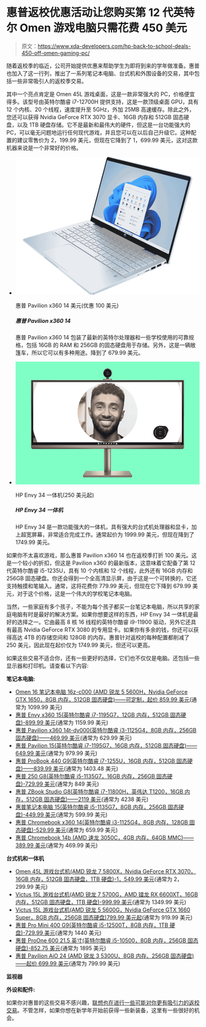 # 惠普返校优惠活动让您购买第 12 代英特尔 Omen 游戏电脑只需花费 450 美元

> 原文：<https://www.xda-developers.com/hp-back-to-school-deals-450-off-omen-gaming-pc/>

随着返校季的临近，公司开始提供优惠来帮助学生为即将到来的学年做准备。惠普也加入了这一行列，推出了一系列笔记本电脑、台式机和外围设备的交易，其中包括一些非常吸引人的返校季交易。

其中一个亮点肯定是 Omen 45L 游戏桌面，这是一款非常强大的 PC，价格便宜得多。该型号由英特尔酷睿 i7-12700H 提供支持，这是一款顶级桌面 GPU，具有 12 个内核、20 个线程，速度提升至 5GHz，外加 25MB 高速缓存。除此之外，您还可以获得 Nvidia GeForce RTX 3070 显卡、16GB 内存和 512GB 固态硬盘，以及 1TB 硬盘存储。它不是最新和最伟大的硬件，但这是一台功能强大的 PC，可以毫无问题地运行任何现代游戏，并且您可以在以后自己升级它。这种配置的建议零售价为 2，199.99 美元，但现在它降到了 1，699.99 美元，这对这款机器来说是一个非常好的价格。

*   <picture>![The HP Pavilion x360 14 is packing the latest Intel processors and some solid specs for school use, including 16GB of RAM and a 256GB SSD for storage. Plus, it's a convertible, so it can be used in multiple ways. It's down to $679.99.](img/7a9741ff35fc17f141901eccc2d0da4c.png)</picture>

    惠普 Pavilion x360 14 美元(优惠 100 美元)

    ##### 惠普 Pavilion x360 14

    惠普 Pavilion x360 14 包装了最新的英特尔处理器和一些学校使用的可靠规格，包括 16GB 的 RAM 和 256GB 的固态硬盘用于存储。另外，这是一辆敞篷车，所以它可以有多种用途。降到了 679.99 美元。

*   <picture>![The HP Envy 34 is a powerful all-in-one PC with powerful desktop processors and graphics, plus an ultra-wide screen that's great for getting work done. It usually startts at $1,999.99, but it's down to $1,749.99.](img/e6086e84526f3378cda3f356f4c23bfd.png)</picture>

    HP Envy 34 一体机(250 美元起)

    ##### HP Envy 34 一体机

    HP Envy 34 是一款功能强大的一体机，具有强大的台式机处理器和显卡，加上超宽屏幕，非常适合完成工作。通常起价为 1999.99 美元，但现在降到了 1749.99 美元。

如果你不太喜欢游戏，那么惠普 Pavilion x360 14 也在返校季打折 100 美元。这是一个较小的折扣，但这是 Pavilion x360 的最新版本，这意味着它配备了第 12 代英特尔酷睿 i5-1235U，具有 10 个内核和 12 个线程，此外还有 16GB 内存和 256GB 固态硬盘。你还会得到一个全高清显示屏，由于这是一个可转换的，它还支持触摸和笔输入。通常，这将花费你 779.99 美元，但现在它下降到 679.99 美元，对于这个价格，这是一个伟大的学校笔记本电脑。

当然，一些家庭有多个孩子，不能为每个孩子都买一台笔记本电脑，所以共享的家庭电脑有时是最好的解决方案。如果你想要这样的东西，HP Envy 34 一体机是最好的选择之一。它由最高 8 核 16 线程的英特尔酷睿 i9-11900 驱动，另外它还具有最高 Nvidia GeForce RTX 3080 的专用显卡。如果你有多余的钱，你还可以获得高达 4TB 的存储空间和 128GB 的内存。惠普针对返校的每种配置都削减了 250 美元，因此现在起价仅为 1749.99 美元，但还可以更高。

如果这些交易不适合你，还有一些更好的选择，它们也不仅仅是电脑。还包括一些显示器和打印机。请查看以下内容:

**笔记本电脑:**

*   [Omen 16 笔记本电脑 16z-c000 (AMD 锐龙 5 5600H，Nvidia GeForce GTX 1650，8GB 内存，512GB 固态硬盘)——可定制，起价 859.99 美元](https://shop-links.co/1780440747587155532?u1=31700e72-1e10-4eb0-8b93-b92075af8b2c)(通常为 1099.99 美元)
*   [惠普 Envy x360 15(英特尔酷睿 i7-1195G7，12GB 内存，512GB 固态硬盘)-899.99 美元](https://shop-links.co/1780440747532031267?u1=027da006-80d7-49a5-be29-2d19264db7ea)(通常为 1159.99 美元)
*   [惠普 Pavilion x360 14t-dy000(英特尔酷睿 i3-1125G4，8GB 内存，256GB 固态硬盘)——469.99 美元](https://shop-links.co/1780440747958932772?u1=a7bb3c54-25d2-4385-a0d5-d299a2cdbf06)(通常为 629.99 美元)
*   [惠普 Pavilion 15(英特尔酷睿 i7-1195G7，16GB 内存，512GB 固态硬盘)——649.99 美元](https://shop-links.co/1780440748192853003?u1=66e3e0ba-decb-4ebe-b803-d2ce5c3bbe8b)(通常为 979.99 美元)
*   [惠普 ProBook 440 G9(英特尔酷睿 i7-1255U，16GB 内存，512GB 固态硬盘)——839.99 美元](https://shop-links.co/1780440749614703714?u1=51297b8f-4330-46ce-b72b-004530c2a397)(通常为 1403.48 美元)
*   [惠普 250 G8(英特尔酷睿 i5-1135G7，16GB 内存，256GB 固态硬盘)-729.99 美元](https://shop-links.co/1780440749515422973?u1=02fb630e-5063-41a1-a8b8-49ce49ef123a)(通常为 849 美元)
*   [惠普 ZBook Studio G8(英特尔酷睿 i7-11800H，英伟达 T1200，16GB 内存，512GB 固态硬盘)——2119 美元](https://shop-links.co/1780440749579759480?u1=08541151-7b98-4c1d-8f0b-07bfef2a911c)(通常为 4238 美元)
*   [惠普笔记本电脑 15(英特尔酷睿 i5-1135G7，8GB 内存，256GB 固态硬盘)-449.99 美元](https://shop-links.co/1780440750741217554?u1=a0e5d984-8425-4295-b043-d1447ba34b33)(通常为 599.99 美元)
*   [惠普 Chromebook x360 14(英特尔酷睿 i3-1125G4，8GB 内存，128GB 固态硬盘)-529.99 美元](https://shop-links.co/1780440750754629436?u1=a96ad01a-8b13-4cda-b117-d995bc6c183f)(通常为 659.99 美元)
*   [惠普 Chromebook 14b (AMD 速龙 3050C，4GB 内存，64GB MMC)——389.99 美元](https://shop-links.co/1780440751366635093?u1=92895de9-8c2f-4b54-b657-7c6fd1687c5d)(通常为 469.99 美元)

**台式机和一体机**

*   [Omen 45L 游戏台式机(AMD 锐龙 7 5800X，Nvidia GeForce RTX 3070，16GB 内存，512GB 固态硬盘，1TB 硬盘)-1，549.99 美元](https://shop-links.co/1780437709885599549?u1=8f2e103e-8f63-4a95-ad2e-89be0e12cd90)(通常为 2，299.99 美元)
*   [Victus 15L 游戏台式机(AMD 锐龙 7 5700G，AMD 镭龙 RX 6600XT，16GB 内存，512GB 固态硬盘，1TB 硬盘)-999.99 美元](https://shop-links.co/1780440751890914936?u1=bf872672-9e3f-4c7f-a53c-4560392c37f6)(通常为 1349.99 美元)
*   [Victus 15L 游戏台式机(AMD 锐龙 5 5600G，Nvidia GeForce GTX 1660 Super，8GB 内存，256GB 固态硬盘)799.99 美元起](https://shop-links.co/1780440752408224960?u1=420b8f4c-3b7a-4379-bb06-bec719461449)(通常为 919.99 美元)
*   [惠普 Pro Mini 400 G9(英特尔酷睿 i5-12500T，8GB 内存，1TB 硬盘)-729.99 美元](https://shop-links.co/1780440753342766597?u1=c5f83feb-ee2e-4c98-983a-05e215b8a167)(通常为 1440 美元)
*   [惠普 ProOne 600 21.5 英寸(英特尔酷睿 i5-10500，8GB 内存，256GB 固态硬盘)-852.75 美元](https://shop-links.co/1780440753860128079?u1=c5cb9769-5f58-406a-8df8-1f363a7c6aa6)(通常为 1895 美元)
*   [惠普 Pavilion AiO 24 (AMD 锐龙 3 5300U、8GB 内存、256GB 固态硬盘)——起价 699.99 美元](https://shop-links.co/1780440754869902360?u1=a0d7d5f7-b077-4580-b752-57fbed68a371)(通常为 799.99 美元)

**监视器**

**外设和配件:**

如果你对惠普的这些交易不感兴趣，[联想也在进行一些可能对你更有吸引力的返校交易](https://www.xda-developers.com/lenovo-back-to-school-deals-25-off-lenovo-yoga-6/)。不管怎样，如果你想在新学年开始前获得一些新装备，这里有一些很好的机会。